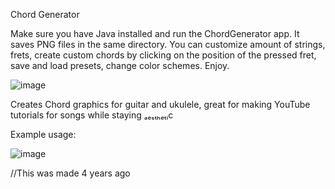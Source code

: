 Chord Generator

Make sure you have Java installed and run the ChordGenerator app. It saves PNG files in the same directory. 
You can customize amount of strings, frets, create custom chords by clicking on the position of the pressed fret, save and load presets, change color schemes. Enjoy. 

![image](https://user-images.githubusercontent.com/37674127/211654624-34a7b3be-2111-4c78-80d4-65eb47b31e52.png)

Creates Chord graphics for guitar and ukulele, great for making YouTube tutorials for songs while staying ₐₑₛₜₕₑₜᵢc

Example usage: 

![image](https://user-images.githubusercontent.com/37674127/211655675-7b026917-248a-4f25-9ff2-1c31ec59a176.png)


//This was made 4 years ago
